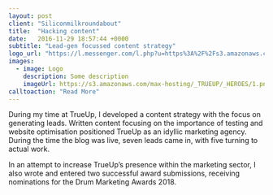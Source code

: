 ```yaml
---
layout: post
client: "Siliconmilkroundabout"
title:  "Hacking content"
date:   2016-11-29 18:57:44 +0000
subtitle: "Lead-gen focussed content strategy"
logo_url: "https://l.messenger.com/l.php?u=https%3A%2F%2Fs3.amazonaws.com%2Fmax-hosting%2F_TRUEUP%2Flogo.png&h=ATNo9LDezmIEA2q9m8R8j_Syc62h26KuRlKgG0OKtiaRg-wqR6GGGBFXoCACVJkApXBnT1Oq408I9UWX_JYP4DvjCozTKlGdfCLfVomg7MRXeNz3S_oVH3Nr"
images:
  - image: Logo
    description: Some description
    imageUrl: https://s3.amazonaws.com/max-hosting/_TRUEUP/_HEROES/1.png
calltoaction: "Read More"
---
```


During my time at TrueUp, I developed a content strategy with the focus on generating leads. Written content focusing on the importance of testing and website optimisation positioned TrueUp as an idyllic marketing agency. During the time the blog was live, seven leads came in, with five turning to actual work.

In an attempt to increase TrueUp’s presence within the marketing sector, I also wrote and entered two successful award submissions, receiving nominations for the Drum Marketing Awards 2018. 


